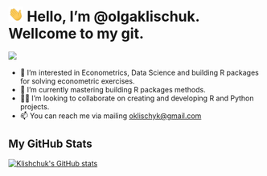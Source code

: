 # <img src="https://raw.githubusercontent.com/ABSphreak/ABSphreak/master/gifs/Hi.gif" width="30px"> Hello, I’m @olgaklischuk. Wellcome to my git.
[<img height="30" src="https://img.shields.io/badge/My twitter-%231DA1F2.svg?&style=for-the-badge&logo=twitter&logoColor=white" />](https://twitter.com/OlhaKlishchuk)
- 👀 I’m interested in Econometrics, Data Science and building R packages for solving econometric exercises.
- 🌱 I’m currently mastering building R packages methods.
- 👩‍💻 I’m looking to collaborate on creating and developing R and Python projects.
- 📫 You can reach me via mailing oklischyk@gmail.com

## My GitHub Stats
[![Klishchuk's GitHub stats](https://github-readme-stats.vercel.app/api?username=olgaklischuk)](https://github.com/anuraghazra/github-readme-stats)


